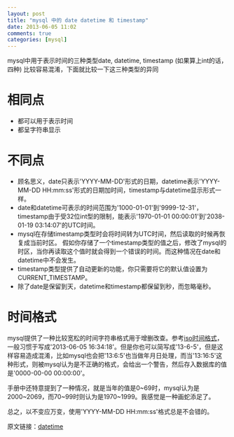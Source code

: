 ```yaml
---
layout: post
title: "mysql 中的 date datetime 和 timestamp"
date: 2013-06-05 11:02
comments: true
categories: [mysql]
---
```


mysql中用于表示时间的三种类型date, datetime, timestamp (如果算上int的话，四种) 比较容易混淆，下面就比较一下这三种类型的异同

# 相同点

* 都可以用于表示时间
* 都呈字符串显示

# 不同点

* 顾名思义，date只表示'YYYY-MM-DD'形式的日期，datetime表示'YYYY-MM-DD HH:mm:ss'形式的日期加时间，timestamp与datetime显示形式一样。
* date和datetime可表示的时间范围为'1000-01-01'到'9999-12-31'，timestamp由于受32位int型的限制，能表示'1970-01-01 00:00:01'到'2038-01-19 03:14:07'的UTC时间。
* mysql在存储timestamp类型时会将时间转为UTC时间，然后读取的时候再恢复成当前时区。
假如你存储了一个timestamp类型的值之后，修改了mysql的时区，当你再读取这个值时就会得到一个错误的时间。而这种情况在date和datetime中不会发生。
* timestamp类型提供了自动更新的功能，你只需要将它的默认值设置为CURRENT_TIMESTAMP。
* 除了date是保留到天，datetime和timestamp都保留到秒，而忽略毫秒。

# 时间格式

mysql提供了一种比较宽松的时间字符串格式用于增删改查。参考[iso时间格式](http://wwp.greenwichmeantime.com/info/iso.htm)，一般习惯于写成'2013-06-05 16:34:18'。但是你也可以简写成'13-6-5'，但是这样容易造成混淆，比如mysql也会把'13:6:5'也当做年月日处理，而当'13:16:5'这种形式，则被mysql认为是不正确的格式，会给出一个警告，然后存入数据库的值是'0000-00-00 00:00:00'。

手册中还特意提到了一种情况，就是当年的值是0~69时，mysql认为是2000~2069，而70~99时则认为是1970~1999。我感觉是一种画蛇添足了。

总之，以不变应万变，使用'YYYY-MM-DD HH:mm:ss'格式总是不会错的。

原文链接：[datetime](http://dev.mysql.com/doc/refman/5.1/en/datetime.html)